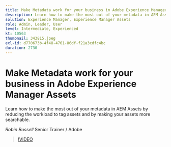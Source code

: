```yaml
---
title: Make Metadata work for your business in Adobe Experience Manager Assets
description: Learn how to make the most out of your metadata in AEM Assets by reducing the workload to tag assets and by making your assets more searchable.
solution: Experience Manager, Experience Manager Assets
role: Admin, Leader, User
level: Intermediate, Experienced
kt: 10563
thumbnail: 343815.jpeg
exl-id: d770673b-4f48-4761-86df-f21a3cdfc4bc
duration: 2730
---
```

# Make Metadata work for your business in Adobe Experience Manager Assets

Learn how to make the most out of your metadata in AEM Assets by reducing the workload to tag assets and by making your assets more searchable.

*Robin Bussell* Senior Trainer / Adobe

>[!VIDEO](https://video.tv.adobe.com/v/343815/?quality=12&learn=on)
